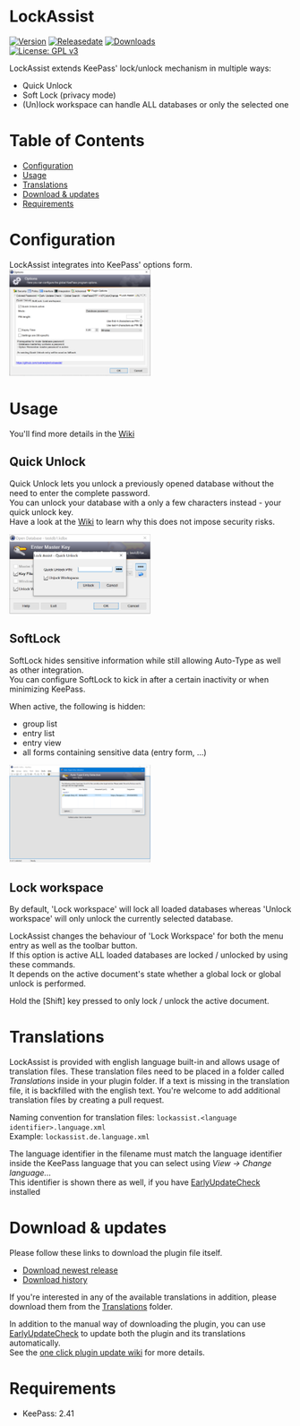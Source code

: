 # LockAssist
[![Version](https://img.shields.io/github/release/rookiestyle/lockassist)](https://github.com/rookiestyle/lockassist/releases/latest)
[![Releasedate](https://img.shields.io/github/release-date/rookiestyle/lockassist)](https://github.com/rookiestyle/lockassist/releases/latest)
[![Downloads](https://img.shields.io/github/downloads/rookiestyle/lockassist/total?color=%2300cc00)](https://github.com/rookiestyle/lockassist/releases/latest/download/lockassist.plgx)\
[![License: GPL v3](https://img.shields.io/github/license/rookiestyle/lockassist)](https://www.gnu.org/licenses/gpl-3.0)

LockAssist extends KeePass' lock/unlock mechanism in multiple ways:  
- Quick Unlock
- Soft Lock (privacy mode)
- (Un)lock workspace can handle ALL databases or only the selected one

# Table of Contents
- [Configuration](#configuration)
- [Usage](#usage)
- [Translations](#translations)
- [Download & updates](#download--updates)
- [Requirements](#requirements)

# Configuration
LockAssist integrates into KeePass' options form.\
<img src="images/LockAssist%20-%20options.png" alt="Options" height="50%" width="50%"/>  

# Usage
You'll find more details in the [Wiki](https://github.com/rookiestyle/lockassist/wiki)

## Quick Unlock
Quick Unlock lets you unlock a previously opened database without the need to enter the complete password.  
You can unlock your database with a only a few characters instead - your quick unlock key.  
Have a look at the [Wiki](https://github.com/rookiestyle/lockassist/wiki/quick-unlock) to learn why this does not impose security risks.

<img src="images/LockAssist%20-%20quick%20unlock.png" alt="Options" height="50%" width="50%"/>  

## SoftLock
SoftLock hides sensitive information while still allowing Auto-Type as well as other integration.  
You can configure SoftLock to kick in after a certain inactivity or when minimizing KeePass.  

When active, the following is hidden:
- group list  
- entry list  
- entry view  
- all forms containing sensitive data (entry form, ...)

<img src="images/LockAssist%20-%20softlock.png" alt="Options" height="50%" width="50%"/>  

## Lock workspace
By default, 'Lock workspace' will lock all loaded databases whereas 'Unlock workspace' will only unlock the currently selected database.  

LockAssist changes the behaviour of 'Lock Workspace' for both the menu entry as well as the toolbar button.  
If this option is active ALL loaded databases are locked / unlocked by using these commands.  
It depends on the active document's state whether a global lock or global unlock is performed.

Hold the [Shift] key pressed to only lock / unlock the active document.

# Translations
LockAssist is provided with english language built-in and allows usage of translation files.
These translation files need to be placed in a folder called *Translations* inside in your plugin folder.
If a text is missing in the translation file, it is backfilled with the english text.
You're welcome to add additional translation files by creating a pull request.

Naming convention for translation files: `lockassist.<language identifier>.language.xml`\
Example: `lockassist.de.language.xml`
  
The language identifier in the filename must match the language identifier inside the KeePass language that you can select using *View -> Change language...*\
This identifier is shown there as well, if you have [EarlyUpdateCheck](https://github.com/rookiestyle/earlyupdatecheck) installed

# Download & updates
Please follow these links to download the plugin file itself.
- [Download newest release](https://github.com/rookiestyle/lockassist/releases/latest/download/LockAssist.plgx)
- [Download history](https://github.com/rookiestyle/lockassist/releases)

If you're interested in any of the available translations in addition, please download them from the [Translations](Translations) folder.

In addition to the manual way of downloading the plugin, you can use [EarlyUpdateCheck](https://github.com/rookiestyle/earlyupdatecheck/) to update both the plugin and its translations automatically.  
See the [one click plugin update wiki](https://github.com/Rookiestyle/EarlyUpdateCheck/wiki/One-click-plugin-update) for more details.
# Requirements
* KeePass: 2.41

